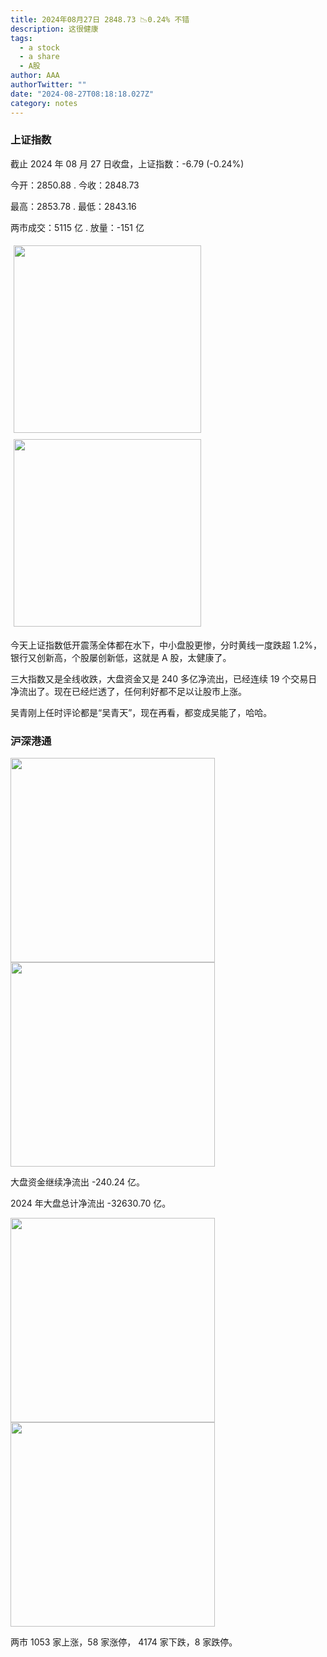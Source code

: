 ```yaml
---
title: 2024年08月27日 2848.73 📉0.24% 不错
description: 这很健康
tags:
  - a stock
  - a share
  - A股
author: AAA
authorTwitter: ""
date: "2024-08-27T08:18:18.027Z"
category: notes
---
```


### 上证指数

截止 2024 年 08 月 27 日收盘，上证指数：<span class="font-semibold text-g-5">-6.79 (-0.24%)</span>

今开：<span class="font-semibold text-g-5">2850.88 </span> . 今收：<span class="font-semibold text-g-5">2848.73 </span>

最高：<span class="font-semibold text-g-5">2853.78 </span> . 最低：<span class="font-semibold text-g-5">2843.16 </span>

两市成交：<span class="font-semibold">5115 亿</span> . 放量：<span class="font-semibold text-g-5">-151 亿</span>

<img src="/images/uploads/2024-08/20240827-zs-sh.png" style="width: 300px;display:inline-block;margin: 5px">
<img src="/images/uploads/2024-08/20240827-zs-sh-rk.png" style="width: 300px;display:inline-block;margin: 5px">

今天上证指数低开震荡全体都在水下，中小盘股更惨，分时黄线一度跌超 1.2%，银行又创新高，个股屡创新低，这就是 A 股，太健康了。

三大指数又是全线收跌，大盘资金又是 240 多亿净流出，已经连续 19 个交易日净流出了。现在已经烂透了，任何利好都不足以让股市上涨。

吴青刚上任时评论都是“吴青天”，现在再看，都变成吴能了，哈哈。

### 沪深港通

<img src="/images/uploads/2024-08/20240827-zs-global.png" width="327">

<img src="/images/uploads/2024-08/20240827-zs-bs.png" width="327">

大盘资金继续净流出 <span class="font-semibold text-g-5">-240.24 亿</span>。

2024 年大盘总计净流出 <span class="font-semibold text-g-8">-32630.70 </span>亿。

<img src="/images/uploads/2024-08/20240827-zs-as.png" width="327">
<img src="/images/uploads/2024-08/20240827-zs-zdtj.png" width="327">

两市 <span class="text-r-5">1053</span> 家上涨，58 家涨停， <span class="font-semibold text-g-6">4174</span> 家下跌，8 家跌停。
